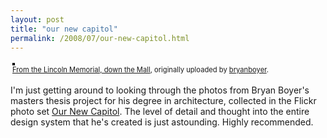 ```yaml
---
layout: post
title: "our new capitol"
permalink: /2008/07/our-new-capitol.html
---
```


<p><style type="text/css">.flickr-photo { border: solid 2px #000000; }.flickr-yourcomment { }.flickr-frame { text-align: left; padding: 3px; }.flickr-caption { font-size: 0.8em; margin-top: 0px; }</style><div class="flickr-frame">	<a href="http://www.flickr.com/photos/bryan/2500660561/" title="photo sharing"><img src="https://farm3.static.flickr.com/2410/2500660561_604e65014a.jpg" class="flickr-photo" alt="" /></a><br />	<span class="flickr-caption"><a href="http://www.flickr.com/photos/bryan/2500660561/">From the Lincoln Memorial, down the Mall</a>, originally uploaded by <a href="http://www.flickr.com/people/bryan/">bryanboyer</a>.</span></div>				<p class="flickr-yourcomment">	I'm just getting around to looking through the photos from Bryan Boyer's masters thesis project for his degree in architecture, collected in the Flickr photo set <a href="http://www.flickr.com/photos/bryan/sets/72157605110935428/">Our New Capitol</a>.  The level of detail and thought into the entire design system that he's created is just astounding.  Highly recommended.</p></p>


